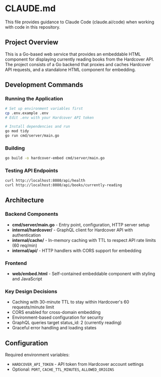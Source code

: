 # CLAUDE.md

This file provides guidance to Claude Code (claude.ai/code) when working with code in this repository.

## Project Overview

This is a Go-based web service that provides an embeddable HTML component for displaying currently reading books from the Hardcover API. The project consists of a Go backend that proxies and caches Hardcover API requests, and a standalone HTML component for embedding.

## Development Commands

### Running the Application
```bash
# Set up environment variables first
cp .env.example .env
# Edit .env with your Hardcover API token

# Install dependencies and run
go mod tidy
go run cmd/server/main.go
```

### Building
```bash
go build -o hardcover-embed cmd/server/main.go
```

### Testing API Endpoints
```bash
curl http://localhost:8080/api/health
curl http://localhost:8080/api/books/currently-reading
```

## Architecture

### Backend Components
- **cmd/server/main.go** - Entry point, configuration, HTTP server setup
- **internal/hardcover/** - GraphQL client for Hardcover API with authentication
- **internal/cache/** - In-memory caching with TTL to respect API rate limits (60 req/min)
- **internal/api/** - HTTP handlers with CORS support for embedding

### Frontend
- **web/embed.html** - Self-contained embeddable component with styling and JavaScript

### Key Design Decisions
- Caching with 30-minute TTL to stay within Hardcover's 60 requests/minute limit
- CORS enabled for cross-domain embedding
- Environment-based configuration for security
- GraphQL queries target status_id: 2 (currently reading)
- Graceful error handling and loading states

## Configuration

Required environment variables:
- `HARDCOVER_API_TOKEN` - API token from Hardcover account settings
- Optional: `PORT`, `CACHE_TTL_MINUTES`, `ALLOWED_ORIGINS`